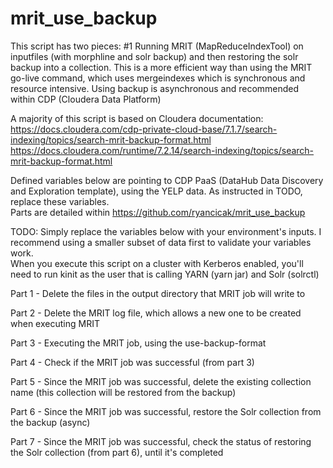 # mrit_use_backup

This script has two pieces: #1 Running MRIT (MapReduceIndexTool) on inputfiles (with morphline and solr backup) and then restoring the solr backup into a collection.
This is a more efficient way than using the MRIT go-live command, which uses mergeindexes which is synchronous and resource intensive.  Using backup is asynchronous and recommended within CDP (Cloudera Data Platform)
  
A majority of this script is based on Cloudera documentation: https://docs.cloudera.com/cdp-private-cloud-base/7.1.7/search-indexing/topics/search-mrit-backup-format.html 
https://docs.cloudera.com/runtime/7.2.14/search-indexing/topics/search-mrit-backup-format.html

Defined variables below are pointing to CDP PaaS (DataHub Data Discovery and Exploration template), using the YELP data.  As instructed in TODO, replace these variables.  
Parts are detailed within https://github.com/ryancicak/mrit_use_backup 

TODO: Simply replace the variables below with your environment's inputs.  I recommend using a smaller subset of data first to validate your variables work.  
When you execute this script on a cluster with Kerberos enabled, you'll need to run kinit as the user that is calling YARN (yarn jar) and Solr (solrctl)


Part 1 - Delete the files in the output directory that MRIT job will write to

Part 2 - Delete the MRIT log file, which allows a new one to be created when executing MRIT

Part 3 - Executing the MRIT job, using the use-backup-format

Part 4 - Check if the MRIT job was successful (from part 3)

Part 5 - Since the MRIT job was successful, delete the existing collection name (this collection will be restored from the backup)

Part 6 - Since the MRIT job was successful, restore the Solr collection from the backup (async)

Part 7 - Since the MRIT job was successful, check the status of restoring the Solr collection (from part 6), until it's completed
